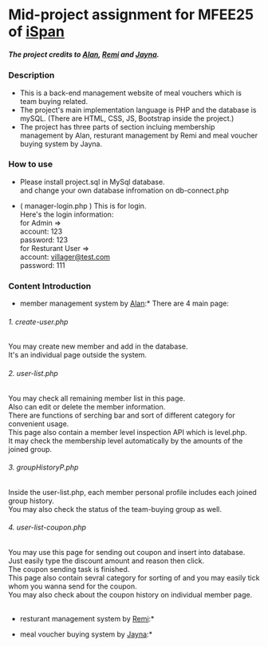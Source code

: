 
# Mid-project assignment for MFEE25 of [iSpan](https://www.ispan.com.tw/)
##### The project credits to [Alan](https://github.com/AlanCYL), [Remi](https://github.com/remi06vera) and [Jayna](https://github.com/jayna922).

### Description
* This is a back-end management website of meal vouchers which is team buying related.<br>
* The project's main implementation language is PHP and the database is mySQL. (There are HTML, CSS, JS, Bootstrap inside the project.)<br>
* The project has three parts of section incluing membership management by Alan, resturant management by Remi and meal voucher buying system by Jayna.<br>

### How to use
* Please install project.sql in MySql database.<br>
  and change your own database infromation on db-connect.php<br> 
  
* ( manager-login.php ) This is for login.<br>
  Here's the login information:<br>
  for Admin =><br>
  account: 123<br>
  password: 123<br>
  for Resturant User =><br>
  account: villager@test.com<br>
  password: 111<br>

### Content Introduction
* member management system by [Alan](https://github.com/AlanCYL):*
There are 4 main page:
###### 1. create-user.php<br>
You may create new member and add in the database.<br>
It's an individual page outside the system.<br>
###### 2. user-list.php<br>
You may check all remaining member list in this page.<br>
Also can edit or delete the member information.<br>
There are functions of serching bar and sort of different category for convenient usage.<br>
This page also contain a member level inspection API which is level.php.<br>
It may check the membership level automatically by the amounts of the joined group.<br>
###### 3. groupHistoryP.php<br>
Inside the user-list.php, each member personal profile includes each joined group history.<br>
You may also check the status of the team-buying group as well.<br>
###### 4. user-list-coupon.php<br>
You may use this page for sending out coupon and insert into database.<br>
Just easily type the discount amount and reason then click.<br>
The coupon sending task is finished.<br>
This page also contain sevral category for sorting of and you may easily tick whom you wanna send for the coupon.<br>
You may also check about the coupon history on individual member page.<br>
<br>
* resturant management system by [Remi](https://github.com/remi06vera):*

* meal voucher buying system by [Jayna](https://github.com/jayna922):*


